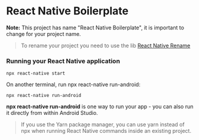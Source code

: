 # React Native Boilerplate

**Note:** This project has name "React Native Boilerplate", it is important to change for your project name.
> To rename your project you need to use the lib <a href="https://github.com/junedomingo/react-native-rename">React Native Rename</a>



### Running your React Native application
```
npx react-native start
```

On another terminal, run npx react-native run-android:
```
npx react-native run-android
```

**npx react-native run-android** is one way to run your app - you can also run it directly from within Android Studio.

> If you use the Yarn package manager, you can use yarn instead of npx when running React Native commands inside an existing project.
